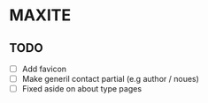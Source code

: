 # MAXITE

## TODO

- [ ] Add favicon
- [ ] Make generil contact partial (e.g author / noues)
- [ ] Fixed aside on about type pages
